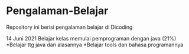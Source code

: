 # Pengalaman-Belajar
Repository ini berisi pengalaman belajar di Dicoding

14 Juni 2021
Belajar kelas memulai pemprograman dengan java (21%)
*Belajar ttg java dan alasannya
*Belajar tools dan bahasa programannya
